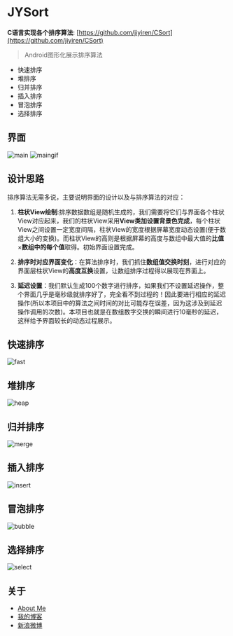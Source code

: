 # JYSort

**C语言实现各个排序算法**: [https://github.com/jiyiren/CSort](https://github.com/jiyiren/CSort)

> Android图形化展示排序算法

* 快速排序
* 堆排序
* 归并排序
* 插入排序
* 冒泡排序
* 选择排序

## 界面

![main](http://7xknpe.com1.z0.glb.clouddn.com/jysorthome360.png)
![maingif](http://7xknpe.com1.z0.glb.clouddn.com/jysortwelcome.gif)


## 设计思路

排序算法无需多说，主要说明界面的设计以及与排序算法的对应：

1. **柱状View绘制**:排序数据数组是随机生成的，我们需要将它们与界面各个柱状View对应起来，我们的柱状View采用**View类加设置背景色完成**，每个柱状View之间设置一定宽度间隔，柱状View的宽度根据屏幕宽度动态设置(便于数组大小的变换)。而柱状View的高则是根据屏幕的高度与数组中最大值的**比值**×**数组中的每个值**取得。初始界面设置完成。

2. **排序时对应界面变化**：在算法排序时，我们抓住**数组值交换时刻**，进行对应的界面层柱状View的**高度互换**设置，让数组排序过程得以展现在界面上。

3. **延迟设置**：我们默认生成100个数字进行排序，如果我们不设置延迟操作，整个界面几乎是毫秒级就排序好了，完全看不到过程的！因此要进行相应的延迟操作(所以本项目中的算法之间时间的对比可能存在误差，因为这涉及到延迟操作调用的次数)。本项目也就是在数组数字交换的瞬间进行10毫秒的延迟，这样给予界面较长的动态过程展示。


## 快速排序

![fast](http://7xknpe.com1.z0.glb.clouddn.com/jysortfast.gif)

## 堆排序

![heap](http://7xknpe.com1.z0.glb.clouddn.com/jysortheap.gif)

## 归并排序

![merge](http://7xknpe.com1.z0.glb.clouddn.com/jysortmerge.gif)

## 插入排序

![insert](http://7xknpe.com1.z0.glb.clouddn.com/jysortinsert.gif)

## 冒泡排序

![bubble](http://7xknpe.com1.z0.glb.clouddn.com/jysortbubble.gif)

## 选择排序

![select](http://7xknpe.com1.z0.glb.clouddn.com/jysortselect.gif)

## 关于

* [About Me](http://jiyiren.github.io/about/)
* [我的博客](http://jiyiren.github.io/)
* [新浪微博](http://weibo.com/jiyi1459050189)
